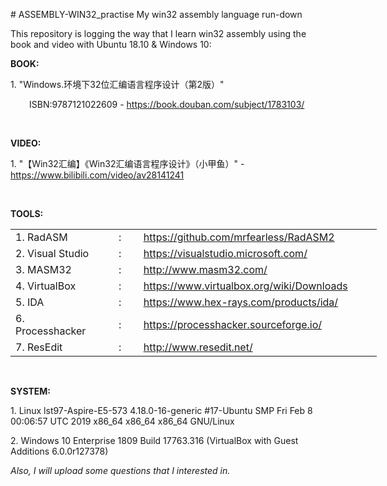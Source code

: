 <p># ASSEMBLY-WIN32_practise My win32 assembly language run-down</p>
<p>This repository is logging the way that I learn win32 assembly using the book and video with Ubuntu 18.10 &amp; Windows 10:</p>
<p><strong>BOOK:</strong></p>
<p>1. "Windows.环境下32位汇编语言程序设计（第2版）"</p>
<p style="padding-left: 30px;">ISBN:9787121022609 - <a href="https://book.douban.com/subject/1783103/" rel="nofollow">https://book.douban.com/subject/1783103/</a></p>
<p>&nbsp;</p>
<p><strong>VIDEO:</strong></p>
<p>1. "【Win32汇编】《Win32汇编语言程序设计》（小甲鱼）" - <a href="https://www.bilibili.com/video/av28141241">https://www.bilibili.com/video/av28141241</a></p>
<p>&nbsp;</p>
<p><strong>TOOLS:</strong></p>
<table style="width: 586px;">
<tbody>
<tr>
<td style="width: 139.5px;">1. RadASM</td>
<td style="width: 66.5px; text-align: center;">:</td>
<td style="width: 388px;"><a href="https://github.com/mrfearless/RadASM2">https://github.com/mrfearless/RadASM2</a></td>
</tr>
<tr>
<td style="width: 139.5px;">2. Visual Studio</td>
<td style="width: 66.5px; text-align: center;">:</td>
<td style="width: 388px;"><a href="https://visualstudio.microsoft.com/">https://visualstudio.microsoft.com/</a></td>
</tr>
<tr>
<td style="width: 139.5px;">3. MASM32</td>
<td style="width: 66.5px; text-align: center;">:</td>
<td style="width: 388px;"><a href="http://www.masm32.com/">http://www.masm32.com/</a></td>
</tr>
<tr>
<td style="width: 139.5px;">4. VirtualBox</td>
<td style="width: 66.5px; text-align: center;">:</td>
<td style="width: 388px;"><a href="https://www.virtualbox.org/wiki/Downloads">https://www.virtualbox.org/wiki/Downloads</a></td>
</tr>
<tr>
<td style="width: 139.5px;">5. IDA</td>
<td style="width: 66.5px; text-align: center;">:</td>
<td style="width: 388px;"><a href="https://www.hex-rays.com/products/ida/">https://www.hex-rays.com/products/ida/</a></td>
</tr>
<tr>
<td style="width: 139.5px;">6. Processhacker</td>
<td style="width: 66.5px; text-align: center;">:</td>
<td style="width: 388px;"><a href="https://processhacker.sourceforge.io/">https://processhacker.sourceforge.io/</a></td>
</tr>
<tr>
<td style="width: 139.5px;">7. ResEdit</td>
<td style="width: 66.5px; text-align: center;">:</td>
<td style="width: 388px;"><a href="http://www.resedit.net/">http://www.resedit.net/</a></td>
</tr>
</tbody>
</table>
<p>&nbsp;</p>
<p><strong>SYSTEM:</strong></p>
<p>1. Linux lst97-Aspire-E5-573 4.18.0-16-generic #17-Ubuntu SMP Fri Feb 8 00:06:57 UTC 2019 x86_64 x86_64 x86_64 GNU/Linux</p>
<p>2. Windows 10 Enterprise 1809 Build 17763.316 (VirtualBox with Guest Additions 6.0.0r127378)<strong><br /></strong></p>
<p><em>Also, I will upload some questions that I interested in.</em></p>
